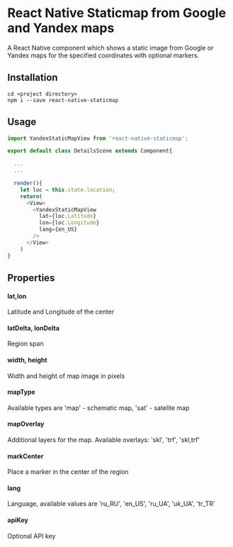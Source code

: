 # React Native Staticmap from Google and Yandex maps
A React Native component which shows a static image from Google or Yandex maps for the specified coordinates with optional markers.

## Installation

```
cd <project directory>
npm i --save react-native-staticmap
```

## Usage

```javascript
import YandexStaticMapView from 'react-native-staticmap';

export default class DetailsScene extends Component{

  ...
  ...

  render(){
    let loc = this.state.location;
    return(
      <View>
        <YandexStaticMapView
          lat={loc.Latitude}
          lon={loc.Longitude}
          lang={en_US}
        />
      </View>  
    )
}
```

## Properties

#### lat,lon
Latitude and Longitude of the center

#### latDelta, lonDelta
Region span

#### width, height
Width and height of map image in pixels

#### mapType
Available types are 'map' - schematic map, 'sat' - satelite map

#### mapOverlay
Additional layers for the map. Available overlays: 'skl', 'trf', 'skl,trf'

#### markCenter
Place a marker in the center of the region

#### lang
Language, available values are 'ru_RU', 'en_US', 'ru_UA', 'uk_UA', 'tr_TR'

#### apiKey
Optional API key
